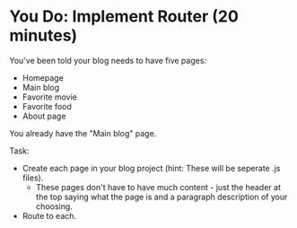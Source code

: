 # You Do: Implement Router (20 minutes) #

You've been told your blog needs to have five pages:
- Homepage
- Main blog
- Favorite movie
- Favorite food
- About page

You already have the "Main blog" page.

Task:

- Create each page in your blog project (hint: These will be seperate .js files).
  - These pages don't have to have much content - just the header at the top saying what the page is and a paragraph description of your choosing.
- Route to each.
